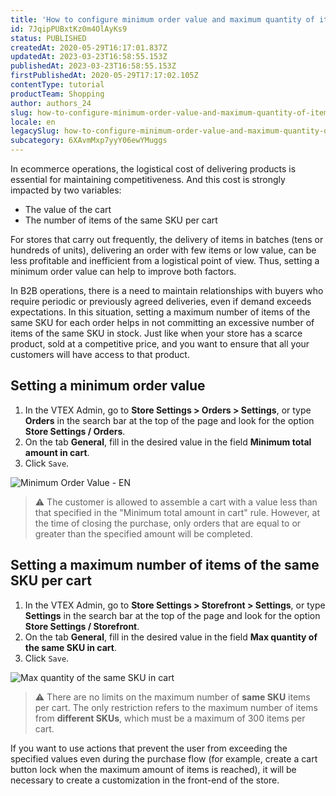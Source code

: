 ```yaml
---
title: 'How to configure minimum order value and maximum quantity of items per SKU'
id: 7JqipPUBxtKz0m4OlAyKs9
status: PUBLISHED
createdAt: 2020-05-29T16:17:01.837Z
updatedAt: 2023-03-23T16:58:55.153Z
publishedAt: 2023-03-23T16:58:55.153Z
firstPublishedAt: 2020-05-29T17:17:02.105Z
contentType: tutorial
productTeam: Shopping
author: authors_24
slug: how-to-configure-minimum-order-value-and-maximum-quantity-of-items-per-sku
locale: en
legacySlug: how-to-configure-minimum-order-value-and-maximum-quantity-of-items-per-sku
subcategory: 6XAvmMxp7yyY06ewYMuggs
---
```


In ecommerce operations, the logistical cost of delivering products is essential for maintaining competitiveness. And this cost is strongly impacted by two variables:

- The value of the cart
- The number of items of the same SKU per cart

For stores that carry out frequently, the delivery of items in batches (tens or hundreds of units), delivering an order with few items or low value, can be less profitable and inefficient from a logistical point of view. Thus, setting a minimum order value can help to improve both factors.

In B2B operations, there is a need to maintain relationships with buyers who require periodic or previously agreed deliveries, even if demand exceeds expectations. In this situation, setting a maximum number of items of the same SKU for each order helps in not committing an excessive number of items of the same SKU in stock. Just like when your store has a scarce product, sold at a competitive price, and you want to ensure that all your customers will have access to that product.

## Setting a minimum order value

1. In the VTEX Admin, go to __Store Settings > Orders > Settings__, or type __Orders__ in the search bar at the top of the page and look for the option __Store Settings / Orders__.
2. On the tab __General__, fill in the desired value in the field __Minimum total amount in cart__.
3. Click `Save`.

![Minimum Order Value - EN](https://images.ctfassets.net/alneenqid6w5/6bJ49E109ewRg9VUoP16rP/871fa991d270c1e64c12f0cdf3c5a4ab/Minimum_Order_Value_-_EN.png)

>⚠️ The customer is allowed to assemble a cart with a value less than that specified in the "Minimum total amount in cart" rule. However, at the time of closing the purchase, only orders that are equal to or greater than the specified amount will be completed.

## Setting a maximum number of items of the same SKU per cart

1. In the VTEX Admin, go to __Store Settings > Storefront > Settings__, or type __Settings__ in the search bar at the top of the page and look for the option __Store Settings / Storefront__.
2. On the tab __General__, fill in the desired value in the field __Max quantity of the same SKU in cart__.
3. Click `Save`.

![Max quantity of the same SKU in cart](https://images.ctfassets.net/alneenqid6w5/Tb4rS7FposwzygY5HlEpr/0a8cf8d7955ae90cea6332cafb6990ed/Quantidade_Maxima_de_um_mesmo_SKU_no_carrinho_EN.png)

>⚠️ There are no limits on the maximum number of **same SKU** items per cart. The only restriction refers to the maximum number of items from **different SKUs**, which must be a maximum of 300 items per cart.

If you want to use actions that prevent the user from exceeding the specified values even during the purchase flow (for example, create a cart button lock when the maximum amount of items is reached), it will be necessary to create a customization in the front-end of the store.

